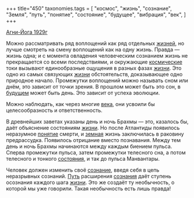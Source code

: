 +++
title="450"
taxonomies.tags = [
 "космос",
 "жизнь",
 "сознание",
 "Земля",
 "путь",
 "понятие",
 "состояние",
 "будущее",
 "вибрация",
 "век",
]
+++

[Агни-Йога 1929г](/agni/1929)

Можно рассматривать ряд воплощений как ряд отдельных [жизней](/tags/жизнь), но лучше смотреть на смену воплощений как на одну жизнь. Правда — жизнь одна; и с момента овладения человеческим сознанием жизнь не прекращается со всеми последствиями, и окружающие [космические](/tags/космос) токи вызывают единообразные ощущения в разных фазах [жизни](/tags/жизнь). Это одно из самых связующих [жизни](/tags/жизнь) обстоятельств, доказывающее одно природное начало. Промежутки воплощений можно называть сном или днём, это зависит от точки зрения. В прошлом может быть это сон, в [будущем](/tags/будущее) может быть день. Это зависит от успеха эволюции.   

Можно наблюдать, как через многие [века](/tags/жизнь), они усвоили бы целесообразность и ответственность.   

В древнейших заветах указаны день и ночь Брахмы — это, казалось бы, даёт объяснение состояниям [жизни](/tags/жизнь). Но после Атлантиды появилось неразумное [понятие](/tags/понятие) смерти, и [земная](/tags/Земля) жизнь заключилась в раковину предрассудка. Появилось отрицание вместо познавания. Между тем день и ночь Брахмы начинаются между каждым биением пульса. Сперва промежутки пульса, затем промежутки телесного сна, а потом телесного и тонкого [состояния](/tags/состояние), и так до пульса Манвантары.   

Человек должен изменить своё [сознание](/tags/сознание), введя себя в цепь неразрывных сознаний. [Путь](/tags/путь) расширения [сознания](/tags/сознание) даёт ступень осознания каждого шага [жизни](/tags/жизнь). Это же создаёт ту необычность, о которой мы уже говорили. Такая необычность есть лишь правда!